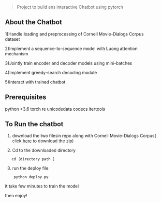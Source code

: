 >Project to build ans interactive  Chatbot using pytorch 

## About the Chatbot

1)Handle loading and preprocessing of Cornell Movie-Dialogs Corpus dataset

2)Implement a sequence-to-sequence model with Luong attention mechanism

3)Jointly train encoder and decoder models using mini-batches

4)Implement greedy-search decoding module

5)Interact with trained chatbot

## Prerequisites
 python >3.6
 torch
 re
 unicodedata
 codecs
 itertools

## To Run the chatbot 

1. download the two filesin repo along with Cornell Movie-Dialogs Corpus( click [here](https://www.cs.cornell.edu/~cristian/Cornell_Movie-Dialogs_Corpus.html) to download the zip)

2. Cd to the downloaded directory 
```
   cd {directory path }
```
3. run the deploy file
```
  	python deploy.py 
```
 it take few minutes to train the model 


 then enjoy!